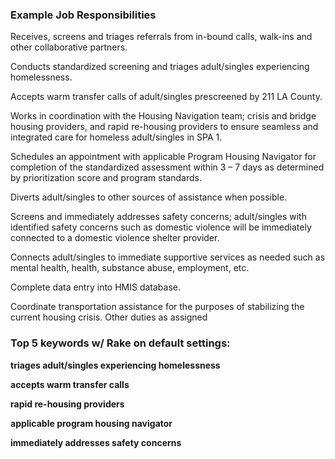 ### Example Job Responsibilities ###

Receives, screens and triages referrals from in-bound calls, walk-ins and other collaborative partners.

Conducts standardized screening and triages adult/singles experiencing homelessness.

Accepts warm transfer calls of adult/singles prescreened by 211 LA County.

Works in coordination with the Housing Navigation team; crisis and bridge housing providers, and rapid re-housing providers to ensure seamless and integrated care for homeless adult/singles in SPA 1. 

Schedules an appointment with applicable Program Housing Navigator for completion of the standardized assessment within 3 – 7 days as determined by prioritization score and program standards.

Diverts adult/singles to other sources of assistance when possible.

Screens and immediately addresses safety concerns; adult/singles with identified safety concerns such as domestic violence will be immediately connected to a domestic violence shelter provider.  

Connects adult/singles to immediate supportive services as needed such as mental health, health, substance abuse, employment, etc. 

Complete data entry into HMIS database.

Coordinate transportation assistance for the purposes of stabilizing the current housing crisis.
Other duties as assigned

### Top 5 keywords w/ Rake on default settings: ###

**triages adult/singles experiencing homelessness**

**accepts warm transfer calls**

**rapid re-housing providers**

**applicable program housing navigator**

**immediately addresses safety concerns**
